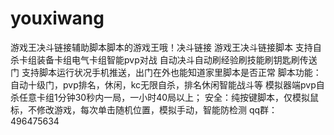 # youxiwang
游戏王决斗链接辅助脚本脚本的游戏王哦！决斗链接
游戏王决斗链接脚本
支持自杀卡组装备卡组电气卡组智能pvp对战
自动决斗自动刷经验刷技能刷钥匙刷传送门
支持脚本运行状况手机推送，出门在外也能知道家里脚本是否正常
脚本功能：自动十级门，pvp排名，休闲，kc无限自杀，排名休闲智能战斗等
模拟器端pvp自杀任意卡组1分钟30秒内一局，一小时40局以上；
安全：纯按键脚本，仅模拟鼠标，不修改游戏，每次单击随机位置，模拟手动，智能防检测
qq群：496475634
